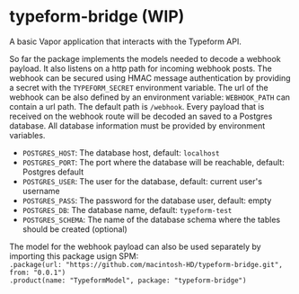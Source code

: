 # typeform-bridge (WIP)
A basic Vapor application that interacts with the Typeform API.

So far the package implements the models needed to decode a webhook payload. It also listens on a http path for incoming webhook posts.
The webhook can be secured using HMAC message authentication by providing a secret with the `TYPEFORM_SECRET` environment variable.
The url of the webhook can be also defined by an environment variable: `WEBHOOK_PATH` can contain a url path. The default path is `/webhook`.
Every payload that is received on the webhook route will be decoded an saved to a Postgres database. All database information must be provided by environment variables.
 - `POSTGRES_HOST`: The database host, default: `localhost`
 - `POSTGRES_PORT`: The port where the database will be reachable, default: Postgres default
 - `POSTGRES_USER`: The user for the database, default: current user's username
 - `POSTGRES_PASS`: The password for the database user, default: empty
 - `POSTGRES_DB`: The database name, default: `typeform-test`
 - `POSTGRES_SCHEMA`: The name of the database schema where the tables should be created (optional)
 
The model for the webhook payload can also be used separately by importing this package usign SPM:  
`.package(url: "https://github.com/macintosh-HD/typeform-bridge.git", from: "0.0.1")`  
`.product(name: "TypeformModel", package: "typeform-bridge")`  
